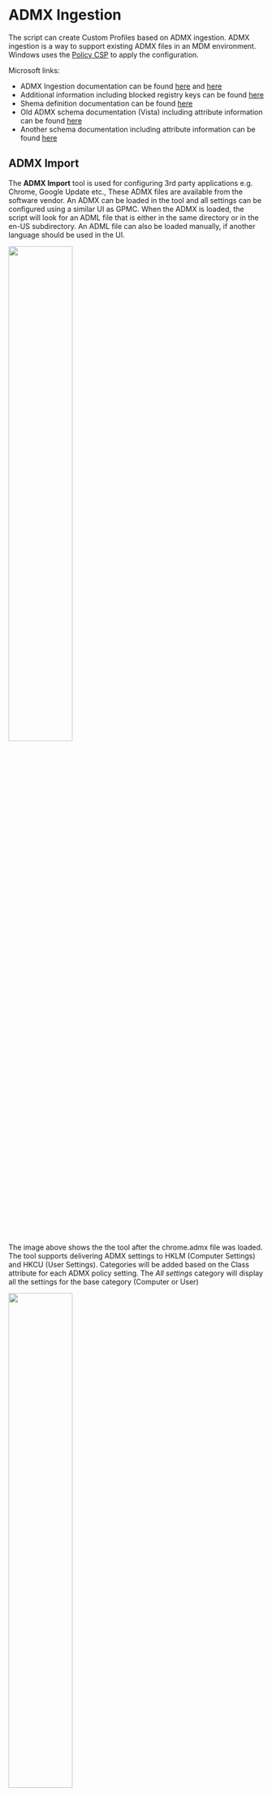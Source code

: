 # ADMX Ingestion

The script can create Custom Profiles based on ADMX ingestion. ADMX ingestion is a way to support existing ADMX files in an MDM environment. Windows uses the [Policy CSP](https://docs.microsoft.com/en-us/windows/client-management/mdm/policy-configuration-service-provider) to apply the configuration. 

Microsoft links:

* ADMX Ingestion documentation can be found [here](https://docs.microsoft.com/en-us/windows/client-management/mdm/understanding-admx-backed-policies) and [here](https://docs.microsoft.com/en-us/windows/client-management/mdm/enable-admx-backed-policies-in-mdm)
* Additional information including blocked registry keys can be found [here](https://docs.microsoft.com/en-us/windows/client-management/mdm/win32-and-centennial-app-policy-configuration)  
* Shema definition documentation can be found [here](https://docs.microsoft.com/en-us/openspecs/windows_protocols/ms-gpreg/6e10478a-e9e6-4fdc-a1f6-bdd9bd7f2209)
* Old ADMX schema documentation (Vista) including attribute information can be found [here](http://download.microsoft.com/download/5/0/8/5081217f-4a2a-470e-a7fa-5976e40b0839/Group%20Policy%20ADMX%20Syntax%20Reference%20Guide.doc)
* Another schema documentation including attribute information can be found [here](https://docs.microsoft.com/en-us/previous-versions/windows/desktop/policy/admx-schema)

## ADMX Import

The **ADMX Import** tool is used for configuring 3rd party applications e.g. Chrome, Google Update etc., These ADMX files are available from the software vendor. An ADMX can be loaded in the tool and all settings can be configured using a similar UI as GPMC. When the ADMX is loaded, the script will look for an ADML file that is either in the same directory or in the en-US subdirectory. An ADML file can also be loaded manually, if another language should be used in the UI.

<img src="https://raw.githubusercontent.com/Micke-K/IntuneManagement/master/ADMXExample.png" height="50%" width="50%"/>

The image above shows the the tool after the chrome.admx file was loaded. The tool supports delivering ADMX settings to HKLM (Computer Settings) and HKCU (User Settings). Categories will be added based on the Class attribute for each ADMX policy setting. The *All settings* category will display all the settings for the base category (Computer or User)

<img src="https://raw.githubusercontent.com/Micke-K/IntuneManagement/master/ADMXSettingExample.png" height="50%" width="50%"/>

A policy setting can either be edited via double-clicking an item or right-clicking and select Edit. 

The *Intune OMA-URI name* property specifies the name of the OMA-URI row in the Custom Profile. This is optional and if it is not specified, the script will use the name of the policy.

A policy must be set to Enabled before any changes can be made. The *Policy* tab will list all possible settings for the policy. This could be a dropdown box, text box, check box, numeric up-down box etc. The script creates the controls based on the presentation settings in the ADML file. An ADML is not mandatory but the controls and the UI could cause unpredictive results. Always use the associated ADML for correctly generated controls.

<img src="https://raw.githubusercontent.com/Micke-K/IntuneManagement/master/ADMXSettingExampleOMAURI.png" height="50%" width="50%"/>

The *OMA-URI Settings* tab contains the configured settings. This is the string that will be added to the enabled policy. This can be manually configure in case there is something that is not supported by the script. Do **NOT** add <enabled /> or <disabled /> to this text box. The script will add that automatically.  If *Manual configuration* is checked, the script will upload the text as it is specified, including additional manual changes. If it is not checked, the script will generate the text when importing the profile. If manual configuration is added and then checkbox is cleared, those changes will be lost during the upload.

The *XML Definition* tab contains the XML node for the ADMX policy. This is used for reference in case manual configuration is required.

<img src="https://raw.githubusercontent.com/Micke-K/IntuneManagement/master/ADMXImportSetting.png" height="50%" width="50%"/>

The *Import* tab  is used for creating the Custom Profile in Intune. The *Custom Profile Name* is mandatory and specifies the name of the profile.  

The *ADMX Policy File Name* is mandatory and this should be a globally unique name. This will generate an ADMX file on the client. See the Deep Dive section for more information.

The *ADMX App Id* is mandatory and this does not have to be unique but it is recommended in some circumstances e.g. if multiple versions of the Chrome ADMX file is uploaded, it is recommended to add the version to the *ADMX Policy File Name* and *ADMX App Id* e.g. Chrome91. See the Deep Dive section for more information.

The *Ingest ADMX file* is checked by default and this will included the ADMX file ingestion in the Custom Profile. If there will be multiple Custom Profiles based on the same ADMX file, it might be better to have one Custom Profile for the ADMX ingestion and one separate Custom Profile for each of the settings. This requires that the same *ADMX App Id* is used for each Custom Profile that is based in the ingested ADMX file. 

 The *OMA-URI Name  for the ADMX ingestion* specifies the name of the OMA-URI row inside the Custom Profile. This is optional. It will be set to a value based on the loaded file name by default e.g. chrome.admx Ingestion.

The *Import* button will create the Custom Profile in Intune. There is no visual information if the profile was created successfully but the log will display the name and id of the created profile. A message box will be displayed if it fails to create the Custom Profile. 

## Reg Values

The **Reg Values** tool can be used to create registry values in HKLM and HKCU. This uses the same functionality as the ADMX Import tool; ADMX ingestion. The difference is that the Reg Values tool builds the ADMX file in the background based on the added registry values. There are some benefits of using this over a PowerShell script e.g. Intune will state if the registry keys were applied successfully and if a conflict or an error occurred.  

<img src="https://raw.githubusercontent.com/Micke-K/IntuneManagement/master/ADMXRegValuePolicy.png" height="50%" width="50%"/>

The initial screen include the options of specifying the Custom Profile name and description. The *Policy type* can either be Policy or Preferences. See Known Issues and Limitations for more information about policy types.

The *Added reg values* list contains the ADMX policies. Each ADMX policy can contain one or more registry values.

The top part of the *Add new reg policy* form specifies the attributes on the policy node in the ADMX file. The *Policy name* identifies the policy. This cannot contain any spaces. The *Policy status* property specifies if the policy should be enabled or disabled. The hive and the key properties specifies where the registry values should be added. The *Reg key* property is a global value for all added registry values in the bottom section.

The *Policy value* is an optional value. This should only be used if the registry policy should add a value that specifies if it is enabled/disable e.g. 1 or 0. This will use the enabledValue and disabledValue nodes in the background. If this value is specified, a registry value (DWORD) will be set to 1 when the policy is enabled or 0 if the policy is disabled.

The lower part of the form specifies individual registry values. The tool support creating/setting the following type of registry values:

* String
* Expanded string (String with Expanded checked)
* Multi-string
* DWORD
* List - a key/value string list. Each key will be a string value.

The *Key* property is not required unless the value is located in a different location than specified in the *Reg key* property. This is used when specifying values for the List type. The List type values will then be added to a separate key.

**Note:** The List type does not support specifying the value name since all values are creating in a separate key.

*Value name* and *Value* properties specifies the values that should be created in the registry. 

Modify existing values by double-clicking on the value in the *Added reg values* list.

The *Additional value settings* section has additional settings for a policy type. This can be used to create a REG_EXPAND_SZ instead of a REG_SZ etc.

**Note:** The *Do not overwrite value* will set the soft attribute. This does **NOT** work, at least not outside the Software\Policies area on a cloud only joined device. This property is kept until more testing can confirm that it doesn't work at all.

Example of setting registry values for a device and a user: 

<img src="https://raw.githubusercontent.com/Micke-K/IntuneManagement/master/RegPolicyHKCU.png" height="50%" width="50%"/>

Example of adding HKCU settings

<img src="https://raw.githubusercontent.com/Micke-K/IntuneManagement/master/RegPolicyHKLM.png" height="50%" width="50%"/>

Example of adding HKLM settings

<img src="https://raw.githubusercontent.com/Micke-K/IntuneManagement/master/RegADMXFileContent.png" height="50%" width="50%"/>

Example of generated ADMX file

<img src="https://raw.githubusercontent.com/Micke-K/IntuneManagement/master/RegValueIntuneProfile.png" height="50%" width="50%"/>

Example of the created Custom Profile created. 

<img src="https://raw.githubusercontent.com/Micke-K/IntuneManagement/master/RegProfileADMXIngestion.png" height="50%" width="50%"/>

Example of the OMA-URI row for ADMX ingestion for a custom registry value.

<img src="https://raw.githubusercontent.com/Micke-K/IntuneManagement/master/RegProfileOMAURISetting.png" height="50%" width="50%"/>

Example of the OMA-URI row for specifying the registry values to set.

<img src="https://raw.githubusercontent.com/Micke-K/IntuneManagement/master/RegValuesHKCU.png" height="50%" width="50%"/>

Example of the implemented HKCU settings for a user

<img src="https://raw.githubusercontent.com/Micke-K/IntuneManagement/master/RegValuesHKLM.png" height="50%" width="50%"/>

Example of the implemented HKLM settings for a device

<img src="https://raw.githubusercontent.com/Micke-K/IntuneManagement/master/RegValuesHKLMList.png" height="50%" width="50%"/>

Example of the List type implementation on a device 

## Deep Dive

The [Policy CSP](https://docs.microsoft.com/en-us/windows/client-management/mdm/policy-configuration-service-provider) is used when ingesting ADMX files. When a Custom Profile with ADMX ingestion is assigned to a device, the Policy CSP will add information about the ADMX file in the registry and create an ADMX file in the file system.

**ADMX ingestion:**

An ADMX is ingested by using the following OMA-URI path:

./device/Vendor/MSFT/Policy/ConfigOperations/ADMXInstall/<AppID>/[Policy|Preference]/<ADMXFileName>

Example:

./device/Vendor/MSFT/Policy/ConfigOperations/ADMXInstall/Chrome/Policy/ChromeAdmx

This will generate an ADMX file, ChromeAdmx.admx, in the following folder on the device:

%ProgramData%\Microsoft\PolicyManager\ADMXIngestion\\<ProviderGuid>\\<AppID>\\[Policy|Preference]

The Reg Values tool will always use IntuneManagementReg as AppId. Each uploaded reg policy will have a unique named ADMX file, RegPolicy_<GUID>. 

The Policy CSP will create multiple registry values under HKLM\Software\Microsoft\PolicyManager

The ADMXDefault part will contain each Category, with full path, specified in the ADMX file. This is why the AppID must be unique when using multiple versions of the same admx file since each of these files will have the same category IDs e.g. each Chrome version should be named based on the version like Chromev91.

<img src="https://raw.githubusercontent.com/Micke-K/IntuneManagement/master/RegADMXDefault.png" height="50%" width="50%"/>

**Note:** If the same ADMX filename is used, the first file saved will win. It looks like Intune will not overwrite an existing ADMX file. That is why a unique name must be specified when different versions of the ADMX file is used.

There is an additional registry key added for the ADMX ingestion. Each ingested file will generate a key under AdmxInstalled.

AdmxInstalled\<ProviderGuid>\\<AppID>\\[Policy|Preference]\\<ADMXFileName>

Example:

\SOFTWARE\Microsoft\PolicyManager\AdmxInstalled\D12FCE57-F71E-4D0D-93EE-35C5E6F8C0D9\Chrome\Policy\ChromeAdmx

This key contains information when it was added, status and how many policies it has.

**Policy Settings**

Each setting is added based on the following OMA-URI path:

./[User|Device]/vendor/msft/policy/config/<AppID>~[Policy|Preference]~<CategoryPath>/<PolicyName>

Example:

./Device/Vendor/MSFT/Policy/Config/Chrome~Policy~googlechrome~Startup/ShowHomeButton

The CategoryPath is the full path to the category where the setting is defined. Each categoryId is separated with a ~. This should match the registry value specified in the image above in the ADMXDefault key. 

One registry key for each ADMX policy is created under the Provider path (PolicyManager\Provider\\<GUID>) . This includes the OME-URI settings configured in the Custom Profile. 

<img src="https://raw.githubusercontent.com/Micke-K/IntuneManagement/master/RegADMXProvider.png" height="50%" width="50%"/>

Applied settings are added to the Current registry key, Current\Device or Current\\<SID> depending if it is for the device or the user. There is one key for each policy category.

<img src="https://raw.githubusercontent.com/Micke-K/IntuneManagement/master/RegADMXCurrent.png" height="50%" width="50%"/>

**Troubleshooting**

The Event Viewer can be used for troubleshooting any issues with ADMX ingestion. The events are added to the following log:

Application and Services log\Microsoft\Windows\DeviceManagement-Enterprise-Diagnostics-Provider\Admin

The following events can be used for troubleshooting:

* 819 - Information: The policy settings was successfully deleted 
* 831 - Information: The policy settings was successfully added 
* 866 - Information: Update policy (This is followed after a 872 or 873 event)
* 872 - Information: Start updating existing ADMX ingestion
* 873 - Information: Starting new ADMX ingestion
* 865 - Error  Catastrophic Failure. This could be that the ADMX is invalid. 
* 404 - Error: This is generated for different reason
  * Generated after a 865 Catastrophic Failure error
  * The system cannot find the file. The CSP cannot file the specified ADMX file. This could happen when ADMX and policies are in separate Custom Profiles and the wrong AppID was specified in the OMA+URI paths or if the policy settings are applied before the ADMX ingestion.
* 454 - Error: This is listed when the Custom Profile is removed and the CSP cannot delete registry values outside Software\Policies.  

## Known Issues and Limitations

* The created ADMX ingestion profiles has only been tested on cloud only joined devices.  
* According to [this](https://docs.microsoft.com/en-us/windows/client-management/mdm/win32-and-centennial-app-policy-configuration) link, policies will NOT be enforced unless the device is domain joined. So only Hybrid devices would support enforced values. This means that all settings on cloud only joined devices will be set as Preference values e.g. set once and never updated.

**ADMX Import:**

* Only categories and policy names specified in the loaded ADMX/ADML file will be translated. If the ADMX uses strings outside the loaded ADML file, it might be blank or using the string id.  

**Reg Values**

* The Preferences type is supported by the tool but tests shows that there is no difference in functionality compared to the Policy type on cloud only joined devices.  
* The script will block some registry keys. These keys are blocked by Microsoft and a PowerShell script is required to write to these values. See [this](https://docs.microsoft.com/en-us/windows/client-management/mdm/win32-and-centennial-app-policy-configuration) link for more information.
* Values outside Software\Policies will **NOT** be deleted when the policy is removed.
* The tool supports all ADMX attributes specified in the schema but it looks like some functionalities are not supported by Windows or the Policy CSP e.g. the *soft* attribute should be set to true to avoid overwriting an existing value but all values were overwritten during the tests, even if the soft attribute was set. 
* QWORD is not supported. The ADMX schema definition includes longDecimal which would create QWORD values but this is not supported in the Policy CSP. It will generate a Catastrophic Failure event in the Event Log. 
* No support for enabledList/disabledList. This might be added in the future since this could make it very easy to create mapped drives via ADMX ingestion. 